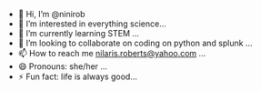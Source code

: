 - 👋 Hi, I’m @ninirob
- 👀 I’m interested in everything science...
- 🌱 I’m currently learning STEM ...
- 💞️ I’m looking to collaborate on coding on python and splunk ...
- 📫 How to reach me nilaris.roberts@yahoo.com ...
- 😄 Pronouns: she/her ...
- ⚡ Fun fact: life is always good...

<!---
ninirob/ninirob is a ✨ special ✨ repository because its `README.md` (this file) appears on your GitHub profile.
You can click the Preview link to take a look at your changes.
--->
